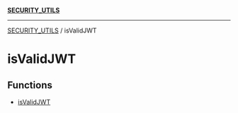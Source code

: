 [**SECURITY_UTILS**](../README.md)

***

[SECURITY_UTILS](../README.md) / isValidJWT

# isValidJWT

## Functions

- [isValidJWT](functions/isValidJWT.md)
